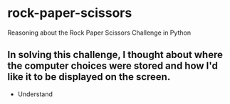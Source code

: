 # rock-paper-scissors
Reasoning about the Rock Paper Scissors Challenge in Python

## In solving this challenge, I thought about where the computer choices were stored and how I'd like it to be displayed on the screen. 

- Understand 